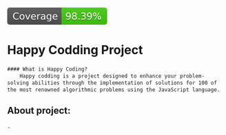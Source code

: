 ![Coverage](./coverage/badge.svg)

# Happy Codding Project

    #### What is Happy Coding?
        Happy codding is a project designed to enhance your problem-solving abilities through the implementation of solutions for 100 of the most renowned algorithmic problems using the JavaScript language.
## About project:
    -

##

##
